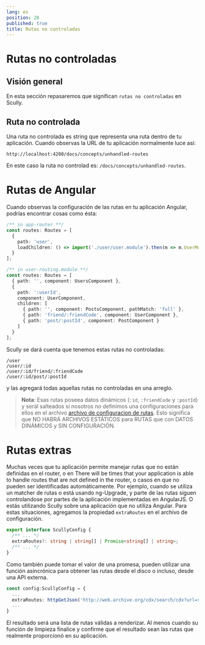 ```yaml
---
lang: es
position: 20
published: true
title: Rutas no controladas
---
```


# Rutas no controladas

## Visión general

En esta sección repasaremos que significan `rutas no controladas` en Scully.

## Ruta no controlada

Una ruta no controlada es string que representa una ruta dentro de tu aplicación. Cuando observas la URL de tu aplicación normalmente luce así:

```
http://localhost:4200/docs/concepts/unhandled-routes
```

En este caso la ruta no controlad es: `/docs/concepts/unhandled-routes`.

# Rutas de Angular

Cuando observas la configuración de las rutas en tu aplicación Angular, podrías encontrar cosas como ésta:

```typescript
/** in app-router **/
const routes: Routes = [
  {
    path: 'user',
    loadChildren: () => import('./user/user.module').then(m => m.UserModule)
  }
];

/** in user-routing.module **/
const routes: Routes = [
  { path: '', component: UsersComponent },
  {
    path: ':userId',
    component: UserComponent,
    children: [
      { path: '', component: PostsComponent, pathMatch: 'full' },
      { path: 'friend/:friendCode', component: UserComponent },
      { path: 'post/:postId', component: PostComponent }
    ]
  }
];
```

Scully se dará cuenta que tenemos estas rutas no controladas:

```
/user
/user/:id
/user/:id/friend/:friendCode
/user/:id/post/:postId
```

y las agregará todas aquellas rutas no controladas en una arreglo.

> **Nota**: Esas rutas poseea datos dinámicos (`:id`, `:friendCode` y `:postId`) y serál salteados si nosotros _no_ definimos una configuraciones para ellos en el archivo [archivo de configuracion de rutas]. Esto significa que NO HABRÁ ARCHIVOS ESTÁTICOS para RUTAS que con DATOS DINÁMICOS y SIN CONFIGURACIÓN.

# Rutas extras

Muchas veces que tu aplicación permite manejar rutas que no están definidas en el router, o en
There will be times that your application is able to handle routes that are not defined in the router, o casos en que no pueden ser identificadas automáticamente. Por ejemplo, cuando se utiliza un matcher de rutas o está usando ng-Upgrade, y parte de las rutas siguen controlandose por partes de la aplicación implementadas en AngularJS. O estás utilizando Scully sobre una aplicación que no utiliza Angular.
Para estas situaciones, agregamos la propiedad `extraRoutes` en el archivo de configuración.

```typescript
export interface ScullyConfig {
  /** ... */
  extraRoutes?: string | string[] | Promise<string[] | string>;
  /** ... */
}
```

Como también puede tomar el valor de una promesa, pueden utilizar una función asincrónica para obtener las rutas desde el disco o incluso, desde una API externa.

```typescript
const config:ScullyConfig = {
  ...
  extraRoutes: httpGetJson('http://web.archive.org/cdx/search/cdx?url=scully.io*&output=json').then(cleanup),
  ...
}
```

El resultado será una lista de rutas válidas a renderizar. Al menos cuando su función de limpieza finalice y confirme que el resultado sean las rutas que realmente proporcionó en su aplicación.

[archivo de configuracion de rutas]: /docs/Reference/config#routes-routeconfig
